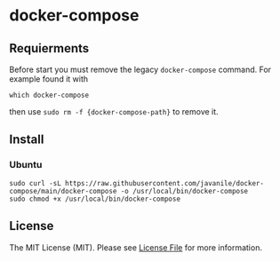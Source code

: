 # docker-compose

## Requierments

Before start you must remove the legacy `docker-compose` command. For example found it with 

```shell
which docker-compose
```

then use `sudo rm -f {docker-compose-path}` to remove it.

## Install

### Ubuntu

```shell
sudo curl -sL https://raw.githubusercontent.com/javanile/docker-compose/main/docker-compose -o /usr/local/bin/docker-compose
sudo chmod +x /usr/local/bin/docker-compose
```

## License

The MIT License (MIT). Please see [License File](LICENSE) for more information.
